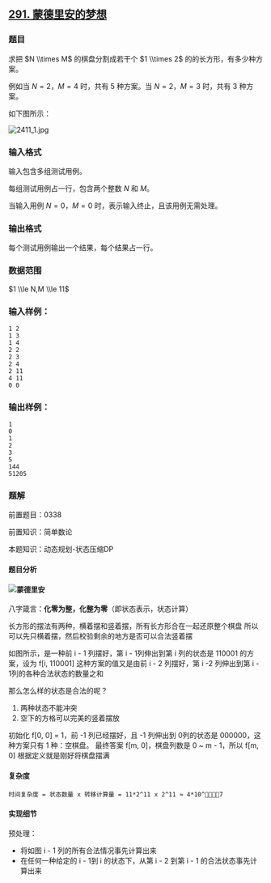 ## [291\. 蒙德里安的梦想](https://www.acwing.com/problem/content/293/)

### 题目

求把 $N \\times M$ 的棋盘分割成若干个 $1 \\times 2$ 的的长方形，有多少种方案。

例如当 $N=2，M=4$ 时，共有 $5$ 种方案。当 $N=2，M=3$ 时，共有 $3$ 种方案。

如下图所示：

![2411_1.jpg](https://www.acwing.com/media/article/image/2019/01/26/19_4dd1644c20-2411_1.jpg)

### 输入格式

输入包含多组测试用例。

每组测试用例占一行，包含两个整数 $N$ 和 $M$。

当输入用例 $N=0，M=0$ 时，表示输入终止，且该用例无需处理。

### 输出格式

每个测试用例输出一个结果，每个结果占一行。

### 数据范围

$1 \\le N,M \\le 11$

### 输入样例：

```
1 2
1 3
1 4
2 2
2 3
2 4
2 11
4 11
0 0
```

### 输出样例：

```
1
0
1
2
3
5
144
51205
```

### 题解

前置题目：0338

前置知识：简单数论

本题知识：动态规划-状态压缩DP

#### 题目分析

#### ![蒙德里安](https://gitee.com/luxcgo/imgs4md/raw/master/img/%E8%92%99%E5%BE%B7%E9%87%8C%E5%AE%89.png)

八字箴言：**化零为整，化整为零**（即状态表示，状态计算）

长方形的摆法有两种，横着摆和竖着摆，所有长方形合在一起还原整个棋盘
所以可以先只横着摆，然后校验剩余的地方是否可以合法竖着摆

如图所示，是一种前 i - 1 列摆好，第 i - 1列伸出到第 i 列的状态是 110001 的方案，设为 f[i, 110001]
这种方案的值又是由前 i - 2 列摆好，第 i -2 列伸出到第 i - 1列的各种合法状态的数量之和

那么怎么样的状态是合法的呢？

1. 两种状态不能冲突
2. 空下的方格可以完美的竖着摆放

初始化 f[0, 0] = 1，前 -1 列已经摆好，且 -1 列伸出到 0列的状态是 000000，这种方案只有 1 种：空棋盘。
最终答案 f[m, 0]，棋盘列数是 0 ~ m - 1，所以 f[m, 0] 根据定义就是刚好将棋盘摆满

#### 复杂度

`时间复杂度 = 状态数量 x 转移计算量 = 11*2^11 x 2^11 ≈ 4*10^7  `

#### 实现细节

预处理：

* 将如图 i - 1 列的所有合法情况事先计算出来
* 在任何一种给定的 i - 1到 i 的状态下，从第 i - 2 到第 i - 1 的合法状态事先计算出来

